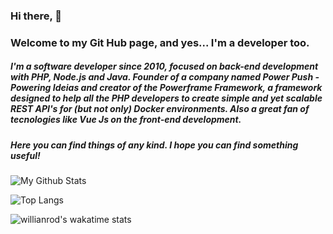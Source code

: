 ### Hi there, 👋
### Welcome to my Git Hub page, and yes... I'm a developer too.

##### I'm a software developer since 2010, focused on back-end development with PHP, Node.js and Java. Founder of a company named Power Push - Powering Ideias and creator of the Powerframe Framework, a framework designed to help all the PHP developers to create simple and yet scalable REST API's for (but not only) Docker environments. Also a great fan of tecnologies like Vue Js on the front-end development. 
##### Here you can find things of any kind. I hope you can find something useful!

![My Github Stats](https://github-readme-stats.vercel.app/api?username=renansouzarodrigues&count_private=true&theme=default&show_icons=true)

![Top Langs](https://github-readme-stats.vercel.app/api/top-langs/?username=renansouzarodrigues&layout=compact&theme=default)

![willianrod's wakatime stats](https://github-readme-stats.vercel.app/api/wakatime?username=RenanSouzaRodrigues)


<!--!### My creations and ways to help
<!--![Powerframe V2](https://github-readme-stats.vercel.app/api/pin/?username=renansouzarodrigues&repo=powerframev2&theme=vue)
<!--![Markdown Preview](https://github-readme-stats.vercel.app/api/pin/?username=renansouzarodrigues&repo=markdown-preview&theme=vue)
